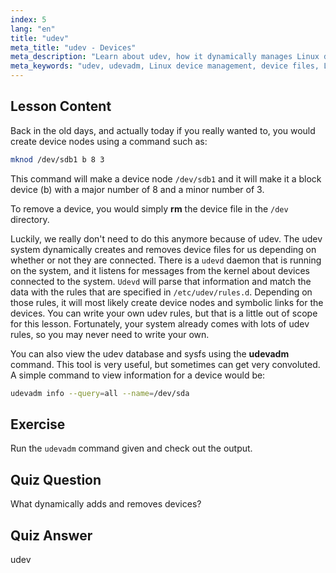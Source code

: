 ```yaml
---
index: 5
lang: "en"
title: "udev"
meta_title: "udev - Devices"
meta_description: "Learn about udev, how it dynamically manages Linux device files, and use udevadm. Understand device node creation for beginners."
meta_keywords: "udev, udevadm, Linux device management, device files, Linux tutorial, beginner Linux, udev rules, Linux guide"
---
```


## Lesson Content

Back in the old days, and actually today if you really wanted to, you would create device nodes using a command such as:

```bash
mknod /dev/sdb1 b 8 3
```

This command will make a device node `/dev/sdb1` and it will make it a block device (b) with a major number of 8 and a minor number of 3.

To remove a device, you would simply **rm** the device file in the `/dev` directory.

Luckily, we really don't need to do this anymore because of udev. The udev system dynamically creates and removes device files for us depending on whether or not they are connected. There is a `udevd` daemon that is running on the system, and it listens for messages from the kernel about devices connected to the system. `Udevd` will parse that information and match the data with the rules that are specified in `/etc/udev/rules.d`. Depending on those rules, it will most likely create device nodes and symbolic links for the devices. You can write your own udev rules, but that is a little out of scope for this lesson. Fortunately, your system already comes with lots of udev rules, so you may never need to write your own.

You can also view the udev database and sysfs using the **udevadm** command. This tool is very useful, but sometimes can get very convoluted. A simple command to view information for a device would be:

```bash
udevadm info --query=all --name=/dev/sda
```

## Exercise

Run the `udevadm` command given and check out the output.

## Quiz Question

What dynamically adds and removes devices?

## Quiz Answer

udev
